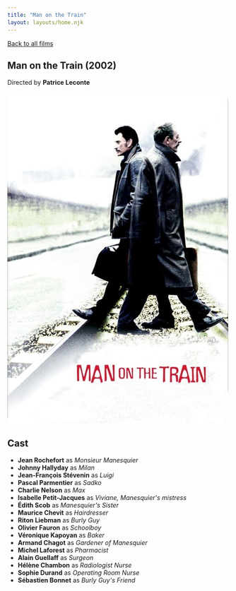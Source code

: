 ```yaml
---
title: "Man on the Train"
layout: layouts/home.njk
---
```


<a href="../">Back to all films</a>

<article class="film">
  <h1>Man on the Train (2002)</h1>

  <p class="director">
    Directed by <strong>Patrice Leconte</strong>
  </p>

  <img src="../films/posters/man-on-the-train.jpg" alt="">

  <h2>
    Cast
  </h2>
  <ul>
    <li><strong>Jean Rochefort</strong> as <em>Monsieur Manesquier</em></li>
<li><strong>Johnny Hallyday</strong> as <em>Milan</em></li>
<li><strong>Jean-François Stévenin</strong> as <em>Luigi</em></li>
<li><strong>Pascal Parmentier</strong> as <em>Sadko</em></li>
<li><strong>Charlie Nelson</strong> as <em>Max</em></li>
<li><strong>Isabelle Petit-Jacques</strong> as <em>Viviane, Manesquier's mistress</em></li>
<li><strong>Édith Scob</strong> as <em>Manesquier's Sister</em></li>
<li><strong>Maurice Chevit</strong> as <em>Hairdresser</em></li>
<li><strong>Riton Liebman</strong> as <em>Burly Guy</em></li>
<li><strong>Olivier Fauron</strong> as <em>Schoolboy</em></li>
<li><strong>Véronique Kapoyan</strong> as <em>Baker</em></li>
<li><strong>Armand Chagot</strong> as <em>Gardener of Manesquier</em></li>
<li><strong>Michel Laforest</strong> as <em>Pharmacist</em></li>
<li><strong>Alain Guellaff</strong> as <em>Surgeon</em></li>
<li><strong>Hélène Chambon</strong> as <em>Radiologist Nurse</em></li>
<li><strong>Sophie Durand</strong> as <em>Operating Room Nurse</em></li>
<li><strong>Sébastien Bonnet</strong> as <em>Burly Guy's Friend</em></li>
  </ul>
</article>
